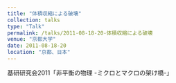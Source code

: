 ```yaml
---
title: "体積収縮による破壊"
collection: talks
type: "Talk"
permalink: /talks/2011-08-18-20-体積収縮による破壊
venue: "京都大学"
date: 2011-08-18-20
location: "京都、日本"
---
```


基研研究会2011「非平衡の物理 -ミクロとマクロの架け橋-」
